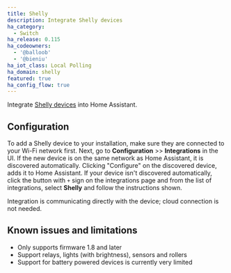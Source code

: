 ```yaml
---
title: Shelly
description: Integrate Shelly devices
ha_category:
  - Switch
ha_release: 0.115
ha_codeowners:
  - '@balloob'
  - '@bieniu'
ha_iot_class: Local Polling
ha_domain: shelly
featured: true
ha_config_flow: true
---
```


Integrate [Shelly devices](https://shelly.cloud) into Home Assistant.

## Configuration

To add a Shelly device to your installation, make sure they are connected to your Wi-Fi network first. Next, go to **Configuration** >> **Integrations** in the UI. If the new device is on the same network as Home Assistant, it is discovered automatically. Clicking "Configure" on the discovered device, adds it to Home Assistant. If your device isn't discovered automatically, click the button with `+` sign on the integrations page and from the list of integrations, select **Shelly** and follow the instructions shown.

<div class="note">
Integration is communicating directly with the device; cloud connection is not needed.
</div>

## Known issues and limitations

- Only supports firmware 1.8 and later
- Support relays, lights (with brightness), sensors and rollers
- Support for battery powered devices is currently very limited
